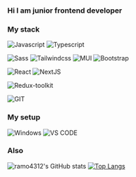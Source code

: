 ### Hi I am junior frontend developer

### My stack

![Javascript](https://img.shields.io/badge/javascript-%23000.svg?style=for-the-badge&logo=javascript)
![Typescript](https://img.shields.io/badge/typescript-%23000.svg?style=for-the-badge&logo=typescript)

![Sass](https://img.shields.io/badge/sass-%23000.svg?style=for-the-badge&logo=sass)
![Tailwindcss](https://img.shields.io/badge/tailwindcss-%23000.svg?style=for-the-badge&logo=tailwindcss)
![MUI](https://img.shields.io/badge/mui-%23000.svg?style=for-the-badge&logo=mui)
![Bootstrap](https://img.shields.io/badge/bootstrap-%23000.svg?style=for-the-badge&logo=bootstrap)

![React](https://img.shields.io/badge/reactjs-%23000.svg?style=for-the-badge&logo=react&logoColor=%2361DAFB)
![NextJS](https://img.shields.io/badge/nextjs-%23000.svg?style=for-the-badge&logo=nextdotjs)

![Redux-toolkit](https://img.shields.io/badge/redux-%23000.svg?style=for-the-badge&logo=redux&logoColor=773dbc)


![GIT](https://img.shields.io/badge/git-%23000.svg?logo=git&style=for-the-badge)

### My setup

![Windows](https://img.shields.io/badge/windows-%23000.svg?logo=windows&style=for-the-badge&logoColor=white)
![VS CODE](https://img.shields.io/badge/vscode-%23000.svg?logo=visualstudiocode&style=for-the-badge&logoColor=00a2e1)

### Also

![ramo4312's GitHub stats](https://github-readme-stats.vercel.app/api?username=ramo4312&show_icons=true&theme=transparent&hide_border=true)
[![Top Langs](https://github-readme-stats.vercel.app/api/top-langs/?username=ramo4312&layout=compact&theme=transparent&hide_border=true)](https://github.com/ramo4312/github-readme-stats)

<!-- [![spotify-github-profile](https://spotify-github-profile.vercel.app/api/view?uid=31njek746omirm4ncvnpfvjchzzu&cover_image=true&theme=default&show_offline=false&background_color=121212&interchange=false&bar_color_cover=false)](https://spotify-github-profile.vercel.app/api/view?uid=31njek746omirm4ncvnpfvjchzzu&redirect=true) -->
